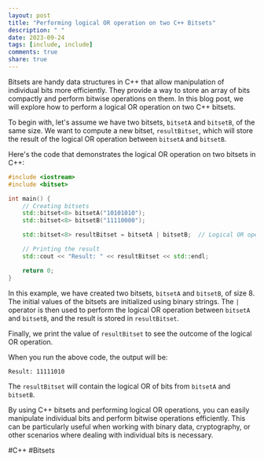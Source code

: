 ```yaml
---
layout: post
title: "Performing logical OR operation on two C++ Bitsets"
description: " "
date: 2023-09-24
tags: [include, include]
comments: true
share: true
---
```


Bitsets are handy data structures in C++ that allow manipulation of individual bits more efficiently. They provide a way to store an array of bits compactly and perform bitwise operations on them. In this blog post, we will explore how to perform a logical OR operation on two C++ bitsets.

To begin with, let's assume we have two bitsets, `bitsetA` and `bitsetB`, of the same size. We want to compute a new bitset, `resultBitset`, which will store the result of the logical OR operation between `bitsetA` and `bitsetB`.

Here's the code that demonstrates the logical OR operation on two bitsets in C++:

```cpp
#include <iostream>
#include <bitset>

int main() {
    // Creating bitsets
    std::bitset<8> bitsetA("10101010");
    std::bitset<8> bitsetB("11110000");

    std::bitset<8> resultBitset = bitsetA | bitsetB;  // Logical OR operation

    // Printing the result
    std::cout << "Result: " << resultBitset << std::endl;

    return 0;
}
```

In this example, we have created two bitsets, `bitsetA` and `bitsetB`, of size 8. The initial values of the bitsets are initialized using binary strings. The `|` operator is then used to perform the logical OR operation between `bitsetA` and `bitsetB`, and the result is stored in `resultBitset`.

Finally, we print the value of `resultBitset` to see the outcome of the logical OR operation.

When you run the above code, the output will be:

```
Result: 11111010
```

The `resultBitset` will contain the logical OR of bits from `bitsetA` and `bitsetB`.

By using C++ bitsets and performing logical OR operations, you can easily manipulate individual bits and perform bitwise operations efficiently. This can be particularly useful when working with binary data, cryptography, or other scenarios where dealing with individual bits is necessary.

#C++ #Bitsets